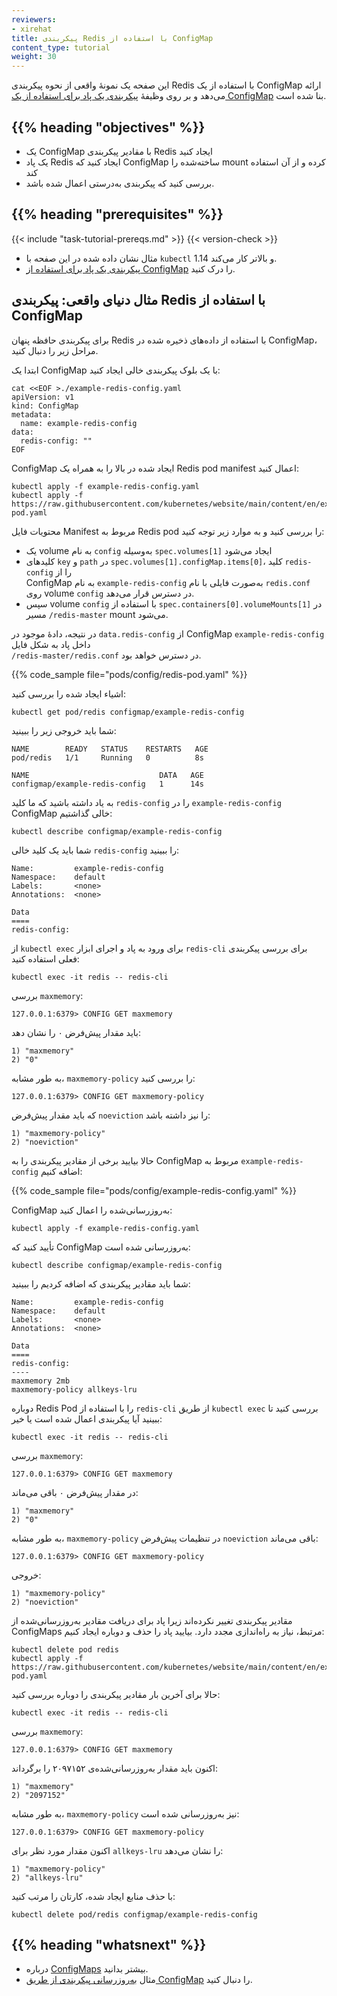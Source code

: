 ```yaml
---
reviewers:
- xirehat
title: پیکربندی Redis با استفاده از ConfigMap
content_type: tutorial
weight: 30
---
```


<!-- overview -->

این صفحه یک نمونهٔ واقعی از نحوه پیکربندی Redis با استفاده از یک ConfigMap ارائه می‌دهد و بر روی وظیفهٔ [پیکربندی یک پاد برای استفاده از یک ConfigMap](/docs/tasks/configure-pod-container/configure-pod-configmap/) بنا شده است.

## {{% heading "objectives" %}}

* یک ConfigMap با مقادیر پیکربندی Redis ایجاد کنید  
* یک پاد Redis ایجاد کنید که ConfigMap ساخته‌شده را mount کرده و از آن استفاده کند  
* بررسی کنید که پیکربندی به‌درستی اعمال شده باشد.  

## {{% heading "prerequisites" %}}


{{< include "task-tutorial-prereqs.md" >}} {{< version-check >}}

* مثال نشان داده شده در این صفحه با `kubectl` 1.14 و بالاتر کار می‌کند.
* [پیکربندی یک پاد برای استفاده از ConfigMap](/docs/tasks/configure-pod-container/configure-pod-configmap/) را درک کنید.

<!-- lessoncontent -->


## مثال دنیای واقعی: پیکربندی Redis با استفاده از ConfigMap

برای پیکربندی حافظه پنهان Redis با استفاده از داده‌های ذخیره شده در ConfigMap، مراحل زیر را دنبال کنید.

ابتدا یک ConfigMap با یک بلوک پیکربندی خالی ایجاد کنید:

```shell
cat <<EOF >./example-redis-config.yaml
apiVersion: v1
kind: ConfigMap
metadata:
  name: example-redis-config
data:
  redis-config: ""
EOF
```

ConfigMap ایجاد شده در بالا را به همراه یک Redis pod manifest اعمال کنید:

```shell
kubectl apply -f example-redis-config.yaml
kubectl apply -f https://raw.githubusercontent.com/kubernetes/website/main/content/en/examples/pods/config/redis-pod.yaml
```

محتویات فایل Manifest مربوط به Redis pod را بررسی کنید و به موارد زیر توجه کنید:

* یک volume به نام `config` به‌وسیله `spec.volumes[1]` ایجاد می‌شود  
* کلیدهای `key` و `path` در `spec.volumes[1].configMap.items[0]`، کلید `redis-config` را از  
  ConfigMap به نام `example-redis-config` به‌صورت فایلی با نام `redis.conf` روی volume `config` در دسترس قرار می‌دهد.  
* سپس volume `config` با استفاده از `spec.containers[0].volumeMounts[1]` در مسیر `/redis-master` mount می‌شود.  

در نتیجه، دادهٔ موجود در `data.redis-config` از ConfigMap ‌`example-redis-config` داخل پاد به شکل فایل  
`/redis-master/redis.conf` در دسترس خواهد بود.  

{{% code_sample file="pods/config/redis-pod.yaml" %}}

اشیاء ایجاد شده را بررسی کنید:

```shell
kubectl get pod/redis configmap/example-redis-config 
```

شما باید خروجی زیر را ببینید:

```
NAME        READY   STATUS    RESTARTS   AGE
pod/redis   1/1     Running   0          8s

NAME                             DATA   AGE
configmap/example-redis-config   1      14s
```

به یاد داشته باشید که ما کلید `redis-config` را در `example-redis-config` ConfigMap خالی گذاشتیم:

```shell
kubectl describe configmap/example-redis-config
```

شما باید یک کلید خالی `redis-config` را ببینید:

```shell
Name:         example-redis-config
Namespace:    default
Labels:       <none>
Annotations:  <none>

Data
====
redis-config:
```

از `kubectl exec` برای ورود به پاد و اجرای ابزار `redis-cli` برای بررسی پیکربندی فعلی استفاده کنید:

```shell
kubectl exec -it redis -- redis-cli
```

بررسی `maxmemory`:

```shell
127.0.0.1:6379> CONFIG GET maxmemory
```

باید مقدار پیش‌فرض ۰ را نشان دهد:

```shell
1) "maxmemory"
2) "0"
```

به طور مشابه، `maxmemory-policy` را بررسی کنید:

```shell
127.0.0.1:6379> CONFIG GET maxmemory-policy
```

که باید مقدار پیش‌فرض `noeviction` را نیز داشته باشد:

```shell
1) "maxmemory-policy"
2) "noeviction"
```

حالا بیایید برخی از مقادیر پیکربندی را به ConfigMap مربوط به `example-redis-config` اضافه کنیم:

{{% code_sample file="pods/config/example-redis-config.yaml" %}}

ConfigMap به‌روزرسانی‌شده را اعمال کنید:

```shell
kubectl apply -f example-redis-config.yaml
```

تأیید کنید که ConfigMap به‌روزرسانی شده است:

```shell
kubectl describe configmap/example-redis-config
```

شما باید مقادیر پیکربندی که اضافه کردیم را ببینید:

```shell
Name:         example-redis-config
Namespace:    default
Labels:       <none>
Annotations:  <none>

Data
====
redis-config:
----
maxmemory 2mb
maxmemory-policy allkeys-lru
```

دوباره Redis Pod را با استفاده از `redis-cli` از طریق `kubectl exec` بررسی کنید تا ببینید آیا پیکربندی اعمال شده است یا خیر:

```shell
kubectl exec -it redis -- redis-cli
```

بررسی `maxmemory`:

```shell
127.0.0.1:6379> CONFIG GET maxmemory
```

در مقدار پیش‌فرض ۰ باقی می‌ماند:

```shell
1) "maxmemory"
2) "0"
```

به طور مشابه، `maxmemory-policy` در تنظیمات پیش‌فرض `noeviction` باقی می‌ماند:

```shell
127.0.0.1:6379> CONFIG GET maxmemory-policy
```

خروجی:

```shell
1) "maxmemory-policy"
2) "noeviction"
```

مقادیر پیکربندی تغییر نکرده‌اند زیرا پاد برای دریافت مقادیر به‌روزرسانی‌شده از ConfigMaps مرتبط، نیاز به راه‌اندازی مجدد دارد. بیایید پاد را حذف و دوباره ایجاد کنیم:

```shell
kubectl delete pod redis
kubectl apply -f https://raw.githubusercontent.com/kubernetes/website/main/content/en/examples/pods/config/redis-pod.yaml
```

حالا برای آخرین بار مقادیر پیکربندی را دوباره بررسی کنید:

```shell
kubectl exec -it redis -- redis-cli
```

بررسی `maxmemory`:

```shell
127.0.0.1:6379> CONFIG GET maxmemory
```

اکنون باید مقدار به‌روزرسانی‌شده‌ی ۲۰۹۷۱۵۲ را برگرداند:

```shell
1) "maxmemory"
2) "2097152"
```

به طور مشابه، `maxmemory-policy` نیز به‌روزرسانی شده است:

```shell
127.0.0.1:6379> CONFIG GET maxmemory-policy
```

اکنون مقدار مورد نظر برای `allkeys-lru` را نشان می‌دهد:

```shell
1) "maxmemory-policy"
2) "allkeys-lru"
```

با حذف منابع ایجاد شده، کارتان را مرتب کنید:

```shell
kubectl delete pod/redis configmap/example-redis-config
```

## {{% heading "whatsnext" %}}

* درباره [ConfigMaps](/docs/tasks/configure-pod-container/configure-pod-configmap/) بیشتر بدانید.
* مثال [به‌روزرسانی پیکربندی از طریق ConfigMap](/docs/tutorials/configuration/updating-configuration-via-a-configmap/) را دنبال کنید.
